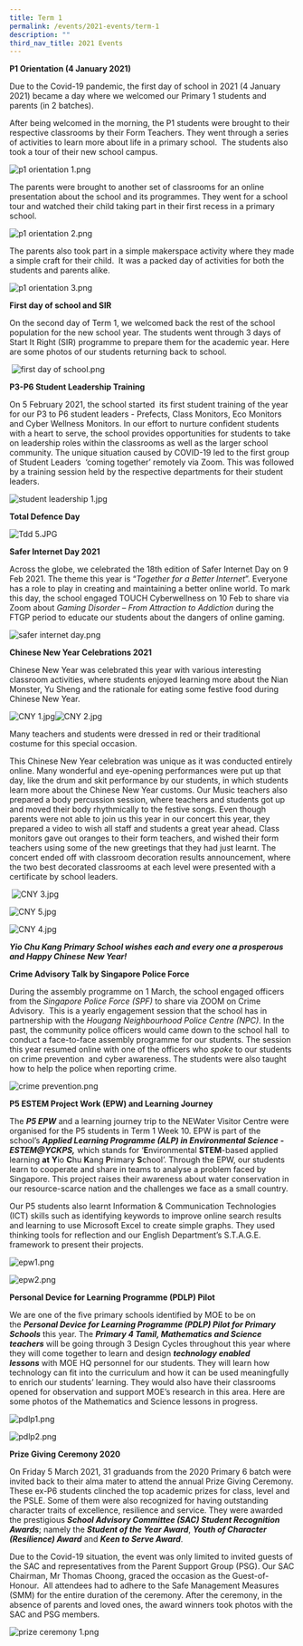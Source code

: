 ```yaml
---
title: Term 1
permalink: /events/2021-events/term-1
description: ""
third_nav_title: 2021 Events
---
```

**P1 Orientation (4 January 2021)**  
  

Due to the Covid-19 pandemic, the first day of school in 2021 (4 January 2021) became a day where we welcomed our Primary 1 students and parents (in 2 batches).

  

After being welcomed in the morning, the P1 students were brought to their respective classrooms by their Form Teachers. They went through a series of activities to learn more about life in a primary school.  The students also took a tour of their new school campus.

![p1 orientation 1.png](https://yiochukangpri.moe.edu.sg/qql/slot/u746/2021%20events/p1%20orientation%201.png)

The parents were brought to another set of classrooms for an online presentation about the school and its programmes. They went for a school tour and watched their child taking part in their first recess in a primary school.  

![p1 orientation 2.png](https://yiochukangpri.moe.edu.sg/qql/slot/u746/2021%20events/p1%20orientation%202.png)  

The parents also took part in a simple makerspace activity where they made a simple craft for their child.  It was a packed day of activities for both the students and parents alike.

![p1 orientation 3.png](https://yiochukangpri.moe.edu.sg/qql/slot/u746/2021%20events/p1%20orientation%203.png)  

**First day of school and SIR**

On the second day of Term 1, we welcomed back the rest of the school population for the new school year. The students went through 3 days of Start It Right (SIR) programme to prepare them for the academic year. Here are some photos of our students returning back to school.

 ![first day of school.png](https://yiochukangpri.moe.edu.sg/qql/slot/u746/2021%20events/first%20day%20of%20school.png)

**P3-P6 Student Leadership Training**  

On 5 February 2021, the school started  its first student training of the year for our P3 to P6 student leaders - Prefects, Class Monitors, Eco Monitors and Cyber Wellness Monitors. In our effort to nurture confident students with a heart to serve, the school provides opportunities for students to take on leadership roles within the classrooms as well as the larger school community. The unique situation caused by COVID-19 led to the first group of Student Leaders  ‘coming together’ remotely via Zoom. This was followed by a training session held by the respective departments for their student leaders.

![student leadership 1.jpg](https://yiochukangpri.moe.edu.sg/qql/slot/u746/2021%20events/student%20leadership%201.jpg)

**Tot****al Defen****ce Day**

![Tdd 5.JPG](https://yiochukangpri.moe.edu.sg/qql/slot/u746/2021%20events/TDD/Tdd%205.JPG)

**Safer Internet Day 2021**

Across the globe, we celebrated the 18th edition of Safer Internet Day on 9 Feb 2021. The theme this year is “_Together for a Better Internet_”. Everyone has a role to play in creating and maintaining a better online world. To mark this day, the school engaged TOUCH Cyberwellness on 10 Feb to share via Zoom about _Gaming Disorder – From Attraction to Addiction_ during the FTGP period to educate our students about the dangers of online gaming.

![safer internet day.png](https://yiochukangpri.moe.edu.sg/qql/slot/u746/2021%20events/safer%20internet%20day.png)

**Chinese New Year Celebrations 2021**  

Chinese New Year was celebrated this year with various interesting classroom activities, where students enjoyed learning more about the Nian Monster, Yu Sheng and the rationale for eating some festive food during Chinese New Year.

![CNY 1.jpg](https://yiochukangpri.moe.edu.sg/qql/slot/u746/2021%20events/CNY/CNY%201.jpg)![CNY 2.jpg](https://yiochukangpri.moe.edu.sg/qql/slot/u746/2021%20events/CNY/CNY%202.jpg)  

Many teachers and students were dressed in red or their traditional costume for this special occasion.

This Chinese New Year celebration was unique as it was conducted entirely online. Many wonderful and eye-opening performances were put up that day, like the drum and skit performance by our students, in which students learn more about the Chinese New Year customs. Our Music teachers also prepared a body percussion session, where teachers and students got up and moved their body rhythmically to the festive songs. Even though parents were not able to join us this year in our concert this year, they prepared a video to wish all staff and students a great year ahead. Class monitors gave out oranges to their form teachers, and wished their form teachers using some of the new greetings that they had just learnt. The concert ended off with classroom decoration results announcement, where the two best decorated classrooms at each level were presented with a certificate by school leaders.

 ![CNY 3.jpg](https://yiochukangpri.moe.edu.sg/qql/slot/u746/2021%20events/CNY/CNY%203.jpg)

![CNY 5.jpg](https://yiochukangpri.moe.edu.sg/qql/slot/u746/2021%20events/CNY/CNY%205.jpg)

![CNY 4.jpg](https://yiochukangpri.moe.edu.sg/qql/slot/u746/2021%20events/CNY/CNY%204.jpg)  

**_Yio Chu Kang Primary School wishes each and every one a prosperous and Happy Chinese New Year!_**

**Crime Advisory Talk by Singapore Police Force**

During the assembly programme on 1 March, the school engaged officers from the _Singapore Police Force (SPF)_ to share via ZOOM on Crime Advisory.  This is a yearly engagement session that the school has in partnership with the _Hougang Neighbourhood Police Centre (NPC)_. In the past, the community police officers would came down to the school hall  to conduct a face-to-face assembly programme for our students. The session this year resumed online with one of the officers who _spoke_ to our students on crime prevention  and cyber awareness. The students were also taught how to help the police when reporting crime.

![crime prevention.png](https://yiochukangpri.moe.edu.sg/qql/slot/u746/2021%20events/crime%20prevention.png)   

**P5 ESTEM Project Work (EPW) and Learning Journey**

The **_P5 EPW_** and a learning journey trip to the NEWater Visitor Centre were organised for the P5 students in Term 1 Week 10. EPW is part of the school’s **_Applied Learning Programme (ALP) in Environmental Science - ESTEM@YCKPS,_** which stands for ‘**E**nvironmental **STEM**\-based applied learning **at** **Y**io **C**hu **K**ang **P**rimary **S**chool’. Through the EPW, our students learn to cooperate and share in teams to analyse a problem faced by Singapore. This project raises their awareness about water conservation in our resource-scarce nation and the challenges we face as a small country.

Our P5 students also learnt Information & Communication Technologies (ICT) skills such as identifying keywords to improve online search results and learning to use Microsoft Excel to create simple graphs. They used thinking tools for reflection and our English Department’s S.T.A.G.E. framework to present their projects. 

![epw1.png](https://yiochukangpri.moe.edu.sg/qql/slot/u746/2021%20events/epw1.png)  

![epw2.png](https://yiochukangpri.moe.edu.sg/qql/slot/u746/2021%20events/epw2.png)  

**Personal Device for Learning Programme (PDLP) Pilot**  

We are one of the five primary schools identified by MOE to be on the **_Personal Device for Learning Programme (PDLP) Pilot for Primary Schools_** this year. The **_Primary 4 Tamil, Mathematics and Science teachers_** will be going through 3 Design Cycles throughout this year where they will come together to learn and design **_technology enabled lessons_** with MOE HQ personnel for our students. They will learn how technology can fit into the curriculum and how it can be used meaningfully to enrich our students’ learning. They would also have their classrooms opened for observation and support MOE’s research in this area. Here are some photos of the Mathematics and Science lessons in progress. 

![pdlp1.png](https://yiochukangpri.moe.edu.sg/qql/slot/u746/2021%20events/pdlp1.png)

![pdlp2.png](https://yiochukangpri.moe.edu.sg/qql/slot/u746/2021%20events/pdlp2.png)  

**Prize Giving Ceremony 2020**

On Friday 5 March 2021, 31 graduands from the 2020 Primary 6 batch were invited back to their alma mater to attend the annual Prize Giving Ceremony. These ex-P6 students clinched the top academic prizes for class, level and the PSLE. Some of them were also recognized for having outstanding character traits of excellence, resilience and service. They were awarded the prestigious **_School Advisory Committee (SAC) Student Recognition Awards_**; namely the **_Student of the Year Award_**, **_Youth of Character (Resilience) Award_** and **_Keen to Serve Award_**.

Due to the Covid-19 situation, the event was only limited to invited guests of the SAC and representatives from the Parent Support Group (PSG). Our SAC Chairman, Mr Thomas Choong, graced the occasion as the Guest-of-Honour.  All attendees had to adhere to the Safe Management Measures (SMM) for the entire duration of the ceremony. After the ceremony, in the absence of parents and loved ones, the award winners took photos with the SAC and PSG members. 

![prize ceremony 1.png](https://yiochukangpri.moe.edu.sg/qql/slot/u746/2021%20events/prize%20ceremony%201.png)